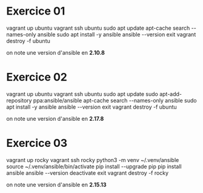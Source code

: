 
# Exercice 01

vagrant up ubuntu
vagrant ssh ubuntu
sudo apt update
apt-cache search --names-only ansible
sudo apt install -y ansible
ansible --version
exit
vagrant destroy -f ubuntu

on note une version d'ansible en **2.10.8**

# Exercice 02

vagrant up ubuntu
vagrant ssh ubuntu
sudo apt update
sudo apt-add-repository ppa:ansible/ansible
apt-cache search --names-only ansible
sudo apt install -y ansible
ansible --version
exit
vagrant destroy -f ubuntu

on note une version d'ansible en **2.17.8**

# Exercice 03

vagrant up rocky
vagrant ssh rocky
python3 -m venv ~/.venv/ansible
source ~/.venv/ansible/bin/activate
pip install --upgrade pip
pip install ansible
ansible --version
deactivate
exit
vagrant destroy -f rocky

on note une version d'ansible en **2.15.13**




